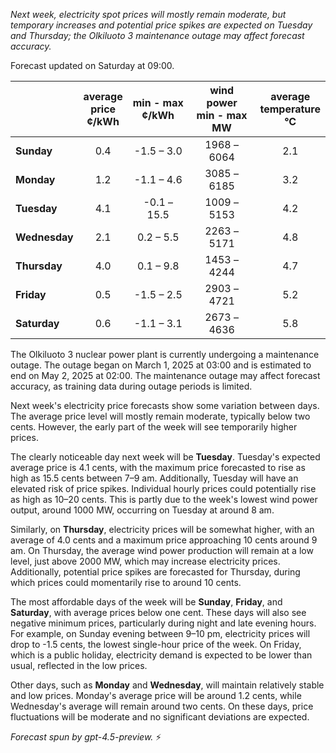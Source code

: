 *Next week, electricity spot prices will mostly remain moderate, but temporary increases and potential price spikes are expected on Tuesday and Thursday; the Olkiluoto 3 maintenance outage may affect forecast accuracy.*

Forecast updated on Saturday at 09:00.

|              | average<br>price<br>¢/kWh | min - max<br>¢/kWh | wind power<br>min - max<br>MW | average<br>temperature<br>°C |
|:-------------|:-------------------------:|:-------------------:|:----------------------------:|:----------------------------:|
| **Sunday**   | 0.4                       | -1.5 – 3.0          | 1968 – 6064                  | 2.1                            |
| **Monday**   | 1.2                       | -1.1 – 4.6          | 3085 – 6185                  | 3.2                            |
| **Tuesday**  | 4.1                       | -0.1 – 15.5         | 1009 – 5153                  | 4.2                            |
| **Wednesday**| 2.1                       | 0.2 – 5.5           | 2263 – 5171                  | 4.8                            |
| **Thursday** | 4.0                       | 0.1 – 9.8           | 1453 – 4244                  | 4.7                            |
| **Friday**   | 0.5                       | -1.5 – 2.5          | 2903 – 4721                  | 5.2                            |
| **Saturday** | 0.6                       | -1.1 – 3.1          | 2673 – 4636                  | 5.8                            |

The Olkiluoto 3 nuclear power plant is currently undergoing a maintenance outage. The outage began on March 1, 2025 at 03:00 and is estimated to end on May 2, 2025 at 02:00. The maintenance outage may affect forecast accuracy, as training data during outage periods is limited.

Next week's electricity price forecasts show some variation between days. The average price level will mostly remain moderate, typically below two cents. However, the early part of the week will see temporarily higher prices.

The clearly noticeable day next week will be **Tuesday**. Tuesday's expected average price is 4.1 cents, with the maximum price forecasted to rise as high as 15.5 cents between 7–9 am. Additionally, Tuesday will have an elevated risk of price spikes. Individual hourly prices could potentially rise as high as 10–20 cents. This is partly due to the week's lowest wind power output, around 1000 MW, occurring on Tuesday at around 8 am.

Similarly, on **Thursday**, electricity prices will be somewhat higher, with an average of 4.0 cents and a maximum price approaching 10 cents around 9 am. On Thursday, the average wind power production will remain at a low level, just above 2000 MW, which may increase electricity prices. Additionally, potential price spikes are forecasted for Thursday, during which prices could momentarily rise to around 10 cents.

The most affordable days of the week will be **Sunday**, **Friday**, and **Saturday**, with average prices below one cent. These days will also see negative minimum prices, particularly during night and late evening hours. For example, on Sunday evening between 9–10 pm, electricity prices will drop to -1.5 cents, the lowest single-hour price of the week. On Friday, which is a public holiday, electricity demand is expected to be lower than usual, reflected in the low prices.

Other days, such as **Monday** and **Wednesday**, will maintain relatively stable and low prices. Monday's average price will be around 1.2 cents, while Wednesday's average will remain around two cents. On these days, price fluctuations will be moderate and no significant deviations are expected.

*Forecast spun by gpt-4.5-preview.* ⚡
